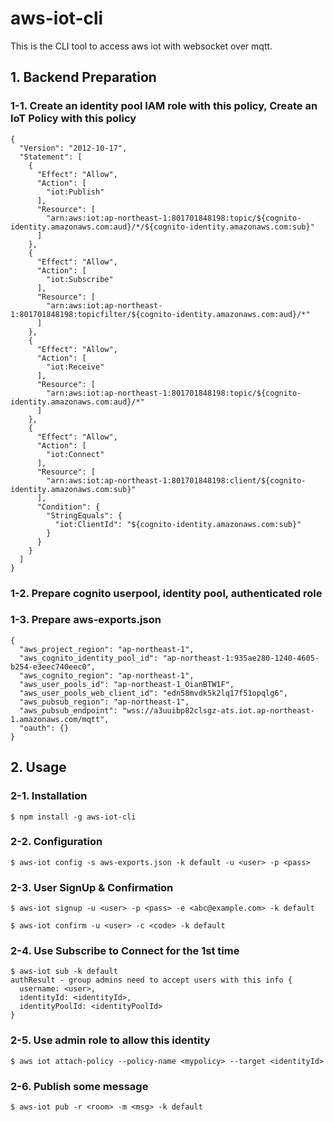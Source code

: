 # aws-iot-cli
This is the CLI tool to access aws iot with websocket over mqtt.

## 1. Backend Preparation
### 1-1. Create an identity pool IAM role with this policy, Create an IoT Policy <mypolicy> with this policy
```
{
  "Version": "2012-10-17",
  "Statement": [
    {
      "Effect": "Allow",
      "Action": [
        "iot:Publish"      
      ],
      "Resource": [
        "arn:aws:iot:ap-northeast-1:801701848198:topic/${cognito-identity.amazonaws.com:aud}/*/${cognito-identity.amazonaws.com:sub}"
      ]
    },
    {
      "Effect": "Allow",
      "Action": [
        "iot:Subscribe"
      ],
      "Resource": [
        "arn:aws:iot:ap-northeast-1:801701848198:topicfilter/${cognito-identity.amazonaws.com:aud}/*"
      ]
    },
    {
      "Effect": "Allow",
      "Action": [
        "iot:Receive"      
      ],
      "Resource": [
        "arn:aws:iot:ap-northeast-1:801701848198:topic/${cognito-identity.amazonaws.com:aud}/*"
      ]
    },    
    {
      "Effect": "Allow",
      "Action": [
        "iot:Connect"
      ],
      "Resource": [
        "arn:aws:iot:ap-northeast-1:801701848198:client/${cognito-identity.amazonaws.com:sub}"
      ],
      "Condition": {
        "StringEquals": {
          "iot:ClientId": "${cognito-identity.amazonaws.com:sub}"
        }
      }
    }   
  ]
}
```
### 1-2. Prepare cognito userpool, identity pool, authenticated role

### 1-3. Prepare aws-exports.json
```
{
  "aws_project_region": "ap-northeast-1",
  "aws_cognito_identity_pool_id": "ap-northeast-1:935ae280-1240-4605-b254-e3eec740eec0",
  "aws_cognito_region": "ap-northeast-1",
  "aws_user_pools_id": "ap-northeast-1_OianBTW1F",
  "aws_user_pools_web_client_id": "edn58mvdk5k2lq17f51opqlg6",
  "aws_pubsub_region": "ap-northeast-1",
  "aws_pubsub_endpoint": "wss://a3uuibp82clsgz-ats.iot.ap-northeast-1.amazonaws.com/mqtt",
  "oauth": {}
}
```

## 2. Usage

### 2-1. Installation
```
$ npm install -g aws-iot-cli
```

### 2-2. Configuration
```
$ aws-iot config -s aws-exports.json -k default -u <user> -p <pass>
```

### 2-3. User SignUp & Confirmation
```
$ aws-iot signup -u <user> -p <pass> -e <abc@example.com> -k default
```

```
$ aws-iot confirm -u <user> -c <code> -k default
```

### 2-4. Use Subscribe to Connect for the 1st time
```
$ aws-iot sub -k default
authResult - group admins need to accept users with this info {
  username: <user>,
  identityId: <identityId>,
  identityPoolId: <identityPoolId>
}
```

### 2-5. Use admin role to allow this identity
```
$ aws iot attach-policy --policy-name <mypolicy> --target <identityId>
```

### 2-6. Publish some message
```
$ aws-iot pub -r <room> -m <msg> -k default
```